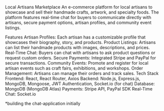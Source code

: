 Local Artisans Marketplace
An e-commerce platform for local artisans to showcase and sell their handmade crafts, artwork, and specialty foods. The platform features real-time chat for buyers to communicate directly with artisans, secure payment options, artisan profiles, and community event listings.

Features
Artisan Profiles: Each artisan has a customizable profile that showcases their biography, story, and products.
Product Listings: Artisans can list their handmade products with images, descriptions, and prices.
Real-Time Chat: Buyers can chat with artisans to ask product questions or request custom orders.
Secure Payments: Integrated Stripe and PayPal for secure transactions.
Community Events: Promote and register for local artisan events such as craft fairs, exhibitions, and workshops.
Order Management: Artisans can manage their orders and track sales.
Tech Stack
Frontend: React, React Router, Axios
Backend: Node.js, Express.js, MongoDB, Mongoose, JWT Authentication, Socket.io (for chat)
Database: MongoDB (MongoDB Atlas)
Payments: Stripe API, PayPal SDK
Real-Time Chat: Socket.io

*building the chat-application initially
